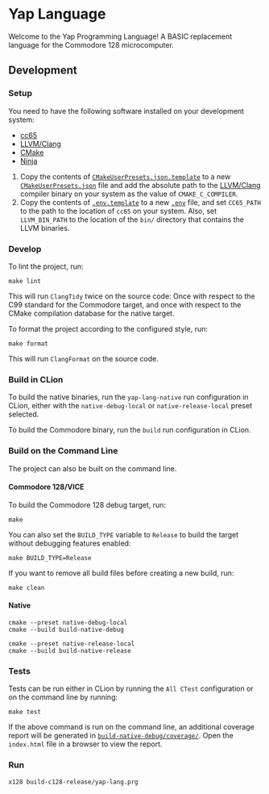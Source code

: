 # Yap Language

Welcome to the Yap Programming Language! A BASIC replacement language for the Commodore 128 microcomputer.

## Development

### Setup

You need to have the following software installed on your development system:

- [cc65](https://cc65.github.io/)
- [LLVM/Clang](https://llvm.org/)
- [CMake](https://cmake.org/)
- [Ninja](https://ninja-build.org/)

1. Copy the contents of [`CMakeUserPresets.json.template`](./CMakeUserPresets.json.template) to a new
   [`CMakeUserPresets.json`](./CMakeUserPresets.json) file and add the absolute path to
   the [LLVM/Clang](https://llvm.org/) compiler binary on your system as the value of `CMAKE_C_COMPILER`.
2. Copy the contents of [`.env.template`](./.env.template) to a new [`.env`](./.env) file, and set `CC65_PATH` to the
   path to the location of `cc65` on your system.
   Also, set `LLVM_BIN_PATH` to the location of the `bin/` directory that contains the LLVM binaries.

### Develop

To lint the project, run:

```shell
make lint
```

This will run `ClangTidy` twice on the source code: Once with respect to the C99 standard for the Commodore target, and
once with respect to the CMake compilation database for the native target.

To format the project according to the configured style, run:

```shell
make format
```

This will run `ClangFormat` on the source code.

### Build in CLion

To build the native binaries, run the `yap-lang-native` run configuration in CLion, either with the `native-debug-local`
or `native-release-local` preset selected.

To build the Commodore binary, run the `build` run configuration in CLion.

### Build on the Command Line

The project can also be built on the command line.

#### Commodore 128/VICE

To build the Commodore 128 debug target, run:

```shell
make
```

You can also set the `BUILD_TYPE` variable to `Release` to build the target without debugging features enabled:

```shell
make BUILD_TYPE=Release
```

If you want to remove all build files before creating a new build, run:

```shell
make clean
```

#### Native

```shell
cmake --preset native-debug-local
cmake --build build-native-debug
```

```shell
cmake --preset native-release-local
cmake --build build-native-release
```

### Tests

Tests can be run either in CLion by running the `All CTest` configuration or on the command line by running:

```shell
make test
```

If the above command is run on the command line, an additional coverage report will be generated in
[`build-native-debug/coverage/`](./build-native-debug/coverage).
Open the `index.html` file in a browser to view the report.

### Run

```shell
x128 build-c128-release/yap-lang.prg
```
